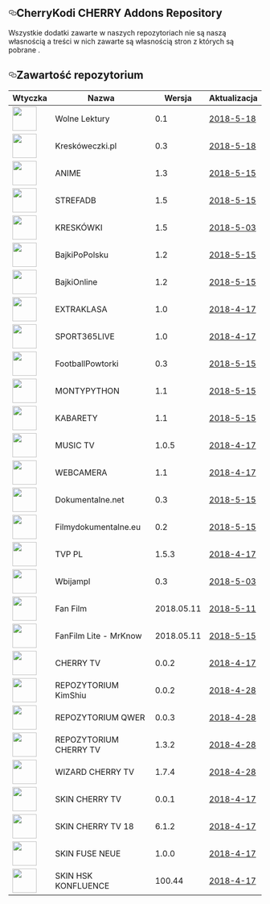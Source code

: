 
 <div id="readme" class="readme blob instapaper_body">
    <article class="markdown-body entry-content" itemprop="text"><h1><a id="user-content-CherryKodi-CHERRY -addons-repository" class="anchor" aria-hidden="true" href="#CHERRY TEAM -addons-repository"><svg class="octicon octicon-link" viewBox="0 0 16 16" version="1.1" width="16" height="16" aria-hidden="true"><path fill-rule="evenodd" d="M4 9h1v1H4c-1.5 0-3-1.69-3-3.5S2.55 3 4 3h4c1.45 0 3 1.69 3 3.5 0 1.41-.91 2.72-2 3.25V8.59c.58-.45 1-1.27 1-2.09C10 5.22 8.98 4 8 4H4c-.98 0-2 1.22-2 2.5S3 9 4 9zm9-3h-1v1h1c1 0 2 1.22 2 2.5S13.98 12 13 12H9c-.98 0-2-1.22-2-2.5 0-.83.42-1.64 1-2.09V6.25c-1.09.53-2 1.84-2 3.25C6 11.31 7.55 13 9 13h4c1.45 0 3-1.69 3-3.5S14.5 6 13 6z"></path></svg></a>CherryKodi CHERRY Addons Repository</h1>
<p>Wszystkie dodatki zawarte w naszych repozytoriach nie są naszą własnością a treści w nich zawarte są własnością stron z których są pobrane .</p>
<h2><a id="user-content-zawartość-repozytoium" class="anchor" aria-hidden="true" href="#zawartość-repozytoium"><svg class="octicon octicon-link" viewBox="0 0 16 16" version="1.1" width="16" height="16" aria-hidden="true"><path fill-rule="evenodd" d="M4 9h1v1H4c-1.5 0-3-1.69-3-3.5S2.55 3 4 3h4c1.45 0 3 1.69 3 3.5 0 1.41-.91 2.72-2 3.25V8.59c.58-.45 1-1.27 1-2.09C10 5.22 8.98 4 8 4H4c-.98 0-2 1.22-2 2.5S3 9 4 9zm9-3h-1v1h1c1 0 2 1.22 2 2.5S13.98 12 13 12H9c-.98 0-2-1.22-2-2.5 0-.83.42-1.64 1-2.09V6.25c-1.09.53-2 1.84-2 3.25C6 11.31 7.55 13 9 13h4c1.45 0 3-1.69 3-3.5S14.5 6 13 6z"></path></svg></a>Zawartość repozytorium</h2>
<table>
<thead>
<tr>
<th>Wtyczka</th>
<th>Nazwa</th>
<th>Wersja</th>
<th>Aktualizacja</th>
</tr>
</thead>
<tbody>
<tr>
<td><a target="_blank" href="https://raw.githubusercontent.com/CherryKodi/CHERRY/master/zips/plugin.audio.wolnelektury/icon.png"><img src="https://raw.githubusercontent.com/CherryKodi/CHERRY/master/zips/plugin.audio.wolnelektury/icon.png" width="48" style="max-width:100%;"></a></td>
<td>Wolne Lektury</td>
<td>0.1</td>
<td><a href="https://github.com/CherryKodi/CHERRY/raw/master/zips/plugin.audio.wolnelektury" 
rel="nofollow">2018-5-18</a></td>
</tr>
<tr>
<td><a target="_blank" href="https://raw.githubusercontent.com/CherryKodi/CHERRY/master/zips/plugin.video.kreskoweczki/icon.png"><img src="https://raw.githubusercontent.com/CherryKodi/CHERRY/master/zips/plugin.video.kreskoweczki/icon.png" width="48" style="max-width:100%;"></a></td>
<td>Kreskóweczki.pl</td>
<td>0.3</td>
<td><a href="https://github.com/CherryKodi/CHERRY/raw/master/zips/plugin.video.kreskoweczki" 
rel="nofollow">2018-5-18</a></td>
</tr>
<tr>
<td><a target="_blank" href="https://raw.githubusercontent.com/CherryKodi/CHERRY/master/zips/plugin.video.anime/icon.png"><img src="https://raw.githubusercontent.com/CherryKodi/CHERRY/master/zips/plugin.video.anime/icon.png" width="48" style="max-width:100%;"></a></td>
<td>ANIME</td>
<td>1.3</td>
<td><a href="https://github.com/CherryKodi/CHERRY/raw/master/zips/plugin.video.anime" 
rel="nofollow">2018-5-15</a></td>
</tr>
<tr>
<td><a target="_blank" href="
https://raw.githubusercontent.com/CherryKodi/CHERRY/master/zips/plugin.video.strefadb/icon.png"><img src="https://raw.githubusercontent.com/CherryKodi/CHERRY/master/zips/plugin.video.strefadb/icon.png" width="48" style="max-width:100%;"></a></td>
<td>STREFADB</td>
<td>1.5</td>
<td><a href="https://github.com/CherryKodi/CHERRY/raw/master/zips/plugin.video.strefadb" 
rel="nofollow">2018-5-15</a></td>
</tr>
<tr>
<td><a target="_blank" href="https://raw.githubusercontent.com/CherryKodi/CHERRY/master/zips/plugin.video.kreskowki/icon.png"><img src="https://raw.githubusercontent.com/CherryKodi/CHERRY/master/zips/plugin.video.kreskowki/icon.png" width="48" style="max-width:100%;"></a></td>
<td>KRESKÓWKI</td>
<td>1.5</td>
<td><a href="https://github.com/CherryKodi/CHERRY/raw/master/zips/plugin.video.kreskowki" 
 rel="nofollow">2018-5-03</a></td>
</tr>
<tr>
<td><a target="_blank" href="
https://raw.githubusercontent.com/CherryKodi/CHERRY/master/zips/plugin.video.BajkiPoPolsku/icon.png"><img src="https://raw.githubusercontent.com/CherryKodi/CHERRY/master/zips/plugin.video.BajkiPoPolsku/icon.png" width="48" style="max-width:100%;"></a></td>
<td>BajkiPoPolsku</td>
<td>1.2</td>
<td><a href="https://github.com/CherryKodi/CHERRY/raw/master/zips/plugin.video.BajkiPoPolsku" 
rel="nofollow">2018-5-15</a></td>
</tr>
<tr>
<td><a target="_blank" href="
https://raw.githubusercontent.com/CherryKodi/CHERRY/master/zips/plugin.video.BajkiOnline/icon.png"><img src="https://raw.githubusercontent.com/CherryKodi/CHERRY/master/zips/plugin.video.BajkiOnline/icon.png" width="48" style="max-width:100%;"></a></td>
<td>BajkiOnline</td>
<td>1.2</td>
<td><a href="https://github.com/CherryKodi/CHERRY/raw/master/zips/plugin.video.BajkiOnline" 
rel="nofollow">2018-5-15</a></td>
</tr>
<tr>
<td><a target="_blank" href="https://raw.githubusercontent.com/CherryKodi/CHERRY/master/zips/plugin.video.ekstraklasa/icon.png"><img src="https://raw.githubusercontent.com/CherryKodi/CHERRY/master/zips/plugin.video.ekstraklasa/icon.png" width="48" style="max-width:100%;"></a></td>
<td>EXTRAKLASA</td>
<td>1.0</td>
<td><a href="https://github.com/CherryKodi/CHERRY/raw/master/zips/plugin.video.ekstraklasa" 
rel="nofollow">2018-4-17</a></td>
</tr>
<tr>
<td><a target="_blank" href="https://raw.githubusercontent.com/CherryKodi/CHERRY/master/zips/plugin.video.sport365.live/icon.png"><img src="https://raw.githubusercontent.com/CherryKodi/CHERRY/master/zips/plugin.video.sport365.live/icon.png" width="48" style="max-width:100%;"></a></td>
<td>SPORT365LIVE</td>
<td>1.0</td>
<td><a href="https://github.com/CherryKodi/CHERRY/raw/master/zips/plugin.video.sport365.live" 
rel="nofollow">2018-4-17</a></td>
</tr>
<tr>
<td><a target="_blank" href="
https://raw.githubusercontent.com/CherryKodi/CHERRY/master/zips/plugin.video.FootballPowtorki/icon.png"><img src="https://raw.githubusercontent.com/CherryKodi/CHERRY/master/zips/plugin.video.FootballPowtorki/icon.png" width="48" style="max-width:100%;"></a></td>
<td>FootballPowtorki</td>
<td>0.3</td>
<td><a href="https://github.com/CherryKodi/CHERRY/raw/master/zips/plugin.video.FootballPowtorki" 
rel="nofollow">2018-5-15</a></td>
</tr>
<tr>
<td><a target="_blank" href="https://raw.githubusercontent.com/CherryKodi/CHERRY/master/zips/plugin.video.montypython/icon.png"><img src="https://raw.githubusercontent.com/CherryKodi/CHERRY/master/zips/plugin.video.montypython/icon.png" width="48" style="max-width:100%;"></a></td>
<td>MONTYPYTHON</td>
<td>1.1</td>
<td><a href="https://github.com/CherryKodi/CHERRY/raw/master/zips/plugin.video.montypython" 
rel="nofollow">2018-5-15</a></td>
</tr>
<tr>
<td><a target="_blank" href="https://raw.githubusercontent.com/CherryKodi/CHERRY/master/zips/plugin.video.kabarety/icon.png"><img src="https://raw.githubusercontent.com/CherryKodi/CHERRY/master/zips/plugin.video.kabarety/icon.png" width="48" style="max-width:100%;"></a></td>
<td>KABARETY</td>
<td>1.1</td>
<td><a href="https://github.com/CherryKodi/CHERRY/raw/master/zips/plugin.video.kabarety" 
rel="nofollow">2018-5-15</a></td>
</tr>
<tr>
<td><a target="_blank" href="
https://raw.githubusercontent.com/CherryKodi/CHERRY/master/zips/plugin.video.musictv/icon.png"><img src="https://raw.githubusercontent.com/CherryKodi/CHERRY/master/zips/plugin.video.musictv/icon.png" width="48" style="max-width:100%;"></a></td>
<td>MUSIC TV</td>
<td>1.0.5</td>
<td><a href="https://github.com/CherryKodi/CHERRY/raw/master/zips/plugin.video.musictv" 
rel="nofollow">2018-4-17</a></td>
</tr>
<tr>
<td><a target="_blank" href="https://raw.githubusercontent.com/CherryKodi/CHERRY/master/zips/plugin.video.webcamera/icon.png"><img src="https://raw.githubusercontent.com/CherryKodi/CHERRY/master/zips/plugin.video.webcamera/icon.png" width="48" style="max-width:100%;"></a></td>
<td>WEBCAMERA</td>
<td>1.1</td>
<td><a href="https://github.com/CherryKodi/CHERRY/raw/master/zips/plugin.video.webcamera" 
rel="nofollow">2018-4-17</a></td>
</tr>
<tr>
<td><a target="_blank" href="
https://raw.githubusercontent.com/CherryKodi/CHERRY/master/zips/plugin.video.dokumentalne.net/icon.png"><img src="https://raw.githubusercontent.com/CherryKodi/CHERRY/master/zips/plugin.video.dokumentalne.net/icon.png" width="48" style="max-width:100%;"></a></td>
<td>Dokumentalne.net</td>
<td>0.3</td>
<td><a href="https://github.com/CherryKodi/CHERRY/raw/master/zips/plugin.video.dokumentalne.net" 
rel="nofollow">2018-5-15</a></td>
</tr>
<tr>
<td><a target="_blank" href="
https://raw.githubusercontent.com/CherryKodi/CHERRY/master/zips/plugin.video.filmydokumentalne.eu/icon.png"><img src="https://raw.githubusercontent.com/CherryKodi/CHERRY/master/zips/plugin.video.filmydokumentalne.eu/icon.png" width="48" style="max-width:100%;"></a></td>
<td>Filmydokumentalne.eu</td>
<td>0.2</td>
<td><a href="https://github.com/CherryKodi/CHERRY/raw/master/zips/plugin.video.filmydokumentalne.eu" 
rel="nofollow">2018-5-15</a></td>
</tr>
<tr>
<td><a target="_blank" href="
https://raw.githubusercontent.com/CherryKodi/CHERRY/master/zips/plugin.video.TVP.pl/icon.png"><img src="https://raw.githubusercontent.com/CherryKodi/CHERRY/master/zips/plugin.video.TVP.pl/icon.png" width="48" style="max-width:100%;"></a></td>
<td>TVP PL</td>
<td>1.5.3</td>
<td><a href="https://github.com/CherryKodi/CHERRY/raw/master/zips/plugin.video.TVP.pl" 
rel="nofollow">2018-4-17</a></td>
</tr>
<tr>
<td><a target="_blank" href="
https://raw.githubusercontent.com/CherryKodi/CHERRY/master/zips/plugin.video.wbijampl/icon.png"><img src="https://raw.githubusercontent.com/CherryKodi/CHERRY/master/zips/plugin.video.wbijampl/icon.png" width="48" style="max-width:100%;"></a></td>
<td>Wbijampl</td>
<td>0.3</td>
<td><a href="https://github.com/CherryKodi/CHERRY/raw/master/zips/plugin.video.wbijampl" 
rel="nofollow">2018-5-03</a></td>
</tr>
<tr>
<td><a target="_blank" href="
https://raw.githubusercontent.com/CherryKodi/CHERRY/master/zips/plugin.video.fanfilm/icon.png"><img src="https://raw.githubusercontent.com/CherryKodi/CHERRY/master/zips/plugin.video.fanfilm/icon.png" width="48" style="max-width:100%;"></a></td>
<td>Fan Film</td>
<td>2018.05.11</td>
<td><a href="https://github.com/CherryKodi/CHERRY/raw/master/zips/plugin.video.fanfilm" 
rel="nofollow">2018-5-11</a></td>
</tr>
<tr>
<td><a target="_blank" href="
https://raw.githubusercontent.com/CherryKodi/CHERRY/master/zips/plugin.video.fanfilm.lite/icon.png"><img src="https://raw.githubusercontent.com/CherryKodi/CHERRY/master/zips/plugin.video.fanfilm.lite/icon.png" width="48" style="max-width:100%;"></a></td>
<td>FanFilm Lite - MrKnow</td>
<td>2018.05.11</td>
<td><a href="https://github.com/CherryKodi/CHERRY/raw/master/zips/plugin.video.fanfilm.lite" 
rel="nofollow">2018-5-15</a></td>
</tr>
<tr>
<td><a target="_blank" href="
https://raw.githubusercontent.com/CherryKodi/CHERRY/master/zips/plugin.video.cherrytv/icon.png"><img src="https://raw.githubusercontent.com/CherryKodi/CHERRY/master/zips/plugin.video.cherrytv/icon.png" width="48" style="max-width:100%;"></a></td>
<td>CHERRY TV</td>
<td>0.0.2</td>
<td><a href="https://github.com/CherryKodi/CHERRY/raw/master/zips/plugin.video.cherrytv" 
rel="nofollow">2018-4-17</a></td>
</tr>
<tr>
<td><a target="_blank" href="
https://raw.githubusercontent.com/CherryKodi/CHERRY/master/zips/repository.kimshiu/icon.png"><img src="https://raw.githubusercontent.com/CherryKodi/CHERRY/master/zips/repository.kimshiu/icon.png" width="48" style="max-width:100%;"></a></td>
<td>REPOZYTORIUM KimShiu</td>
<td>0.0.2</td>
<td><a href="https://github.com/CherryKodi/CHERRY/raw/master/zips/repository.kimshiu" 
rel="nofollow">2018-4-28</a></td>
</tr>
<tr>
<td><a target="_blank" href="
https://raw.githubusercontent.com/CherryKodi/CHERRY/master/zips/repository.qwerx/icon.png"><img src="https://raw.githubusercontent.com/CherryKodi/CHERRY/master/zips/repository.qwerx/icon.png" width="48" style="max-width:100%;"></a></td>
<td>REPOZYTORIUM QWER</td>
<td>0.0.3</td>
<td><a href="https://github.com/CherryKodi/CHERRY/raw/master/zips/repository.qwerx" 
rel="nofollow">2018-4-28</a></td>
</tr>
<tr>
<td><a target="_blank" href="
https://raw.githubusercontent.com/CherryKodi/CHERRY/master/zips/repository.cherrytv/icon.png"><img src="https://raw.githubusercontent.com/CherryKodi/CHERRY/master/zips/repository.cherrytv/icon.png" width="48" style="max-width:100%;"></a></td>
<td>REPOZYTORIUM CHERRY TV</td>
<td>1.3.2</td>
<td><a href="https://github.com/CherryKodi/CHERRY/raw/master/zips/repository.cherrytv" 
rel="nofollow">2018-4-28</a></td>
</tr>
<tr>
<td><a target="_blank" href="
https://raw.githubusercontent.com/CherryKodi/CHERRY/master/zips/plugin.program.cherrytv/icon.png"><img src="https://raw.githubusercontent.com/CherryKodi/CHERRY/master/zips/plugin.program.cherrytv/icon.png" width="48" style="max-width:100%;"></a></td>
<td>WIZARD CHERRY TV</td>
<td>1.7.4</td>
<td><a href="https://github.com/CherryKodi/CHERRY/raw/master/zips/plugin.program.cherrytv" 
rel="nofollow">2018-4-28</a></td>
</tr>
<tr>
<td><a target="_blank" href="
https://raw.githubusercontent.com/CherryKodi/CHERRY/master/zips/skin.cherrytv/icon.png"><img src="https://raw.githubusercontent.com/CherryKodi/CHERRY/master/zips/skin.cherrytv/icon.png" width="48" style="max-width:100%;"></a></td>
<td>SKIN CHERRY TV</td>
<td>0.0.1</td>
<td><a href="https://github.com/CherryKodi/CHERRY/raw/master/zips/skin.cherrytv" 
rel="nofollow">2018-4-17</a></td>
</tr>
<tr>
<td><a target="_blank" href="
https://raw.githubusercontent.com/CherryKodi/CHERRY/master/zips/skin.cherrytv18/icon.png"><img src="https://raw.githubusercontent.com/CherryKodi/CHERRY/master/zips/skin.cherrytv18/icon.png" width="48" style="max-width:100%;"></a></td>
<td>SKIN CHERRY TV 18</td>
<td>6.1.2</td>
<td><a href="https://github.com/CherryKodi/CHERRY/raw/master/zips/skin.cherrytv18" 
rel="nofollow">2018-4-17</a></td>
</tr>
<tr>
<td><a target="_blank" href="
https://raw.githubusercontent.com/CherryKodi/CHERRY/master/zips/skin.fuse.neue/icon.png"><img src="https://raw.githubusercontent.com/CherryKodi/CHERRY/master/zips/skin.fuse.neue/icon.png" width="48" style="max-width:100%;"></a></td>
<td>SKIN FUSE NEUE</td>
<td>1.0.0</td>
<td><a href="https://github.com/CherryKodi/CHERRY/raw/master/zips/skin.fuse.neue" 
 rel="nofollow">2018-4-17</a></td>
</tr>
<tr>
<td><a target="_blank" href="
https://raw.githubusercontent.com/CherryKodi/CHERRY/master/zips/skin.hsk.konfluence/icon.png"><img src="https://raw.githubusercontent.com/CherryKodi/CHERRY/master/zips/skin.hsk.konfluence/icon.png" width="48" style="max-width:100%;"></a></td>
<td>SKIN HSK KONFLUENCE</td>
<td>100.44</td>
<td><a href="https://github.com/CherryKodi/CHERRY/raw/master/zips/skin.hsk.konfluence" 
rel="nofollow">2018-4-17</a></td>
</tr>




  </div>
